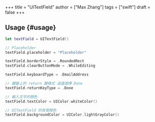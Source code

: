 +++
title = "UITextField"
author = ["Max Zhang"]
tags = ["swift"]
draft = false
+++

## Usage {#usage}

```swift
let textField = UITextField()

// Placeholder
textField.placeholder = "Placeholder"

textField.borderStyle = .RoundedRect
textField.clearButtonMode = .WhileEditing

textField.keyboardType = .EmailAddress

// 鍵盤上的 return 鍵樣式 這邊選擇 Done
textField.returnKeyType = .Done

// 輸入文字的顏色
textField.textColor = UIColor.whiteColor()

// UITextField 的背景顏色
textField.backgroundColor = UIColor.lightGrayColor()
```

